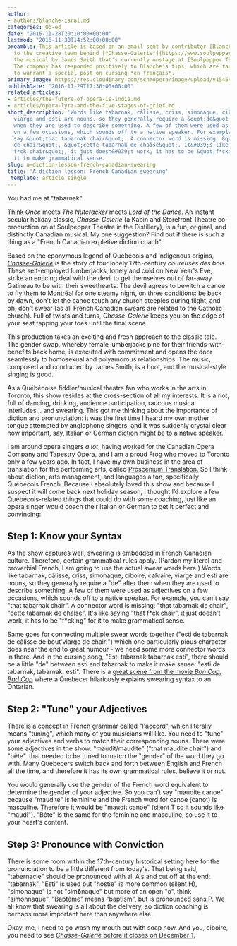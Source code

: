 ```yaml
---
author:
- authors/blanche-isral.md
categories: Op-ed
date: "2016-11-28T20:10:00+00:00"
lastmod: "2016-11-30T14:52:00+00:00"
preamble: This article is based on an email sent by contributor [Blanche Israël](/authors/blanche-israel/)
  to the creative team behind [*Chasse-Galerie*](https://www.soulpepper.ca/performances/chasse-galerie/2003),
  the musical by James Smith that's currently onstage at [Soulpepper Theatre](https://www.soulpepper.ca/).
  The company has responded positively to Blanche's tips, which are fascinating enough
  to warrant a special post on cursing *en français*.
primary_image: https://res.cloudinary.com/schmopera/image/upload/v1545409169/media/webhook-uploads/1480367067962/2016-11-28---Swear.jpg.jpg
publishDate: "2016-11-29T17:36:00+00:00"
related_articles:
- articles/the-future-of-opera-is-indie.md
- articles/opera-lyra-and-the-five-stages-of-grief.md
short_description: 'Words like tabarnak, câlisse, criss, simonaque, ciboire, calvaire,
  viarge and esti are nouns, so they generally require a &quot;de&quot; after them
  when they are used to describe something. A few of them were used as adjectives
  on a few occasions, which sounds off to a native speaker. For example, you can&#039;t
  say &quot;that tabarnak chair&quot;. A connector word is missing: &quot;that tabarnak
  de chair&quot;, &quot;cette tabarnak de chaise&quot;. It&#039;s like saying &quot;that
  f*ck chair&quot;, it just doesn&#039;t work, it has to be &quot;f*cking&quot; for
  it to make grammatical sense.'
slug: a-diction-lesson-french-canadian-swearing
title: 'A diction lesson: French Canadian swearing'
_template: article_single
---
```


You had me at "tabarnak".

Think *Once* meets *The Nutcracker* meets *Lord of the Dance*. An instant secular holiday classic, *Chasse-Galerie* (a Kabìn and Storefront Theatre co-production on at Soulpepper Theatre in the Distillery), is a fun, original, and distinctly Canadian musical. My one suggestion? Find out if there is such a thing as a "French Canadian expletive diction coach".

Based on the eponymous legend of Québécois and Indigenous origins, [*Chasse-Galerie*](https://www.soulpepper.ca/performances/chasse-galerie/2003) is the story of four lonely 17th-century *coureuses des bois*. These self-employed lumberjacks, lonely and cold on New Year's Eve, strike an enticing deal with the devil to get themselves out of far-away Gatineau to be with their sweethearts. The devil agrees to bewitch a canoe to fly them to Montréal for one steamy night, on three conditions: be back by dawn, don't let the canoe touch any church steeples during flight, and oh, don't swear (as all French Canadian swears are related to the Catholic church). Full of twists and turns, *Chasse-Galerie* keeps you on the edge of your seat tapping your toes until the final scene.

This production takes an exciting and fresh approach to the classic tale. The gender swap, whereby female lumberjacks pine for their friends-with-benefits back home, is executed with commitment and opens the door seamlessly to homosexual and polyamorous relationships. The music, composed and conducted by James Smith, is a hoot, and the musical-style singing is good.

As a Québécoise fiddler/musical theatre fan who works in the arts in Toronto, this show resides at the cross-section of all my interests. It is a riot, full of dancing, drinking, audience participation, raucous musical interludes… and swearing. This got me thinking about the importance of diction and pronunciation: it was the first time I heard my own mother tongue attempted by anglophone singers, and it was suddenly crystal clear how important, say, Italian or German diction might be to a native speaker.

I am around opera singers *a lot*, having worked for the Canadian Opera Company and Tapestry Opera, and I am a proud Frog who moved to Toronto only a few years ago. In fact, I have my own business in the area of translation for the performing arts, called [Proscenium Translation.](http://www.prosceniumtr.com/) So I think about diction, arts management, and languages a ton, specifically Québécois French. Because I absolutely loved this show and because I suspect it will come back next holiday season, I thought I’d explore a few Québécois-related things that could do with some coaching, just like an opera singer would coach their Italian or German to get it perfect and convincing:


## Step 1: Know your Syntax


As the show captures well, swearing is embedded in French Canadian culture. Therefore, certain grammatical rules apply. (Pardon my literal and proverbial French, I am going to use the actual swear words here.) Words like tabarnak, câlisse, criss, simonaque, ciboire, calvaire, viarge and esti are nouns, so they generally require a "de" after them when they are used to describe something. A few of them were used as adjectives on a few occasions, which sounds off to a native speaker. For example, you can't say "that tabarnak chair". A connector word is missing: "that tabarnak de chair", "cette tabarnak de chaise". It's like saying "that f\*ck chair", it just doesn't work, it has to be "f\*cking" for it to make grammatical sense. 

Same goes for connecting multiple swear words together ("esti de tabarnak de câlisse de bout'viarge de chair!") which one particularly pious character does near the end to great humour - we need some more connector words in there. And in the cursing song, "Esti tabarnak tabarnak esti", there should be a little "de" between esti and tabarnak to make it make sense: "esti de tabarnak, tabarnak, esti". There is a [great scene from the movie *Bon Cop, Bad Cop*](https://www.youtube.com/watch?v=KUGW0jszPzo) where a Quebecer hilariously explains swearing syntax to an Ontarian.

## Step 2: "Tune" your Adjectives

There is a concept in French grammar called "l'accord", which literally means "tuning", which many of you musicians will like. You need to "tune" your adjectives and verbs to match their corresponding nouns. There were some adjectives in the show: "maudit/maudite" ("that maudite chair") and "bête". that needed to be tuned to match the "gender" of the word they go with. Many Quebecers switch back and forth between English and French all the time, and therefore it has its own grammatical rules, believe it or not. 

You would generally use the gender of the French word equivalent to determine the gender of your adjective. So you can't say "maudite canoe" because "maudite" is feminine and the French word for canoe (canot) is masculine. Therefore it would be "maudit canoe" (silent T so it sounds like "maudi"). "Bête" is the same for the feminine and masculine, so use it to your heart's content.

## Step 3: Pronounce with Conviction

There is some room within the 17th-century historical setting here for the pronunciation to be a little different from today's. That being said, "tabernacle" should be pronounced with all A's and cut off at the end: "tabarnak". "Esti" is used but "hostie" is more common (silent H), "simonaque" is not "sim**ô**naque" but more of an open "o", think "simonnaque". "Baptême" means "baptism", but is pronounced sans P.  We all know that swearing is all about the delivery, so diction coaching is perhaps more important here than anywhere else.

Okay, me, I need to go wash my mouth out with soap now. And you, ciboire, you need to see [*Chasse-Galerie* before it closes on December 1.](https://www.soulpepper.ca/performances/chasse-galerie/2003) 
